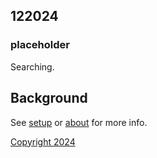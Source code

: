 ## 122024

### placeholder

Searching.

## Background

See [setup](setup.md) or [about](about.md) for more info.

[Copyright 2024](https://github.com/julianeon/cooking)
